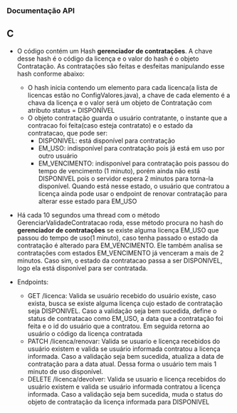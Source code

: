 ### Documentação API



## C
- O código contém um Hash <b>gerenciador de contratações</b>. A chave desse hash é o código da licença e o valor do hash é o objeto Contratação. As contratações são feitas e desfeitas manipulando esse hash conforme abaixo:
	- O hash inicia contendo um elemento para cada licenca(a lista de licencas estão no ConfigValores.java), a chave de cada elemento é a chava da licença e o valor será um objeto de Contratação com atributo status = DISPONÍVEL
	- O objeto contratação guarda o usuário contratante, o instante que a contracao foi feita(caso esteja contratato) e o estado da contratacao, que pode ser:
		- DISPONIVEL: está disponível para contratação
		- EM_USO: indisponível para contratação pois já está em uso por outro usuário
		- EM_VENCIMENTO: indisponível para contratação pois passou do tempo de vencimento (1 minuto), porém ainda não está DISPONIVEL pois o servidor espera 2 minutos para torna-la disponível. Quando está nesse estado, o usuário que contratou a licença ainda pode usar o endpoint de renovar contratação para alterar esse estado para EM_USO
- Há cada 10 segundos uma thread com o método GerenciarValidadeContratacao roda, esse método procura no hash do <b>gerenciador de contratações</b> se existe alguma licença EM_USO que passou do tempo de uso(1 minuto), caso tenha passado o estado da contratação é alterado para EM_VENCIMENTO.
Ele também analisa se contratações com estados EM_VENCIMENTO já venceram a mais de 2 minutos. Caso sim, o estado da contratacao passa a ser DISPONIVEL, logo ela está disponível para ser contratada.

- Endpoints: 
	- GET /licenca: Valida se usuário recebido do usuário existe, caso exista, busca se existe alguma licença cujo estado de contratação seja DISPONIVEL. Caso a validação seja bem sucedida, define o status de contratacao como EM_USO, a data que a contratação foi feita e o id do usuário que a contratou. Em seguida retorna ao usuário o código da licença contratada
	- PATCH /licenca/renovar: Valida se usuario e licença recebidos do usuário existem e valida se usuário informada contratou a licença informada. Caso a validação seja bem sucedida, atualiza a data de contratação para a data atual. Dessa forma o usuário tem mais 1 minuto de uso disponível.
	- DELETE /licenca/devolver: Valida se usuario e licença recebidos do usuário existem e valida se usuário informada contratou a licença informada. Caso a validação seja bem sucedida, muda o status do objeto de contratação da licença informada para DISPONIVEL

